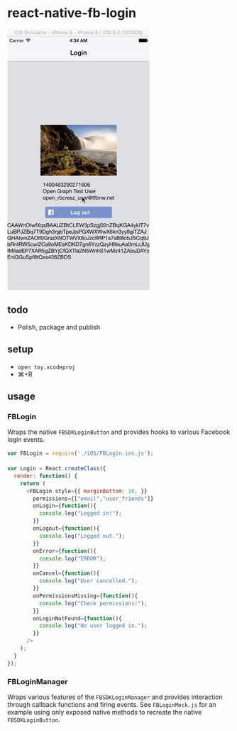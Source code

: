 # react-native-fb-login

![preview](preview.gif)

## todo
- Polish, package and publish

## setup
- ```open toy.xcodeproj```
- ⌘+R

## usage

### FBLogin
Wraps the native `FBSDKLoginButton` and provides hooks to various Facebook login events.
```js
var FBLogin = require('./iOS/FBLogin.ios.js');

var Login = React.createClass({
  render: function() {
    return (
      <FBLogin style={{ marginBottom: 10, }}
        permissions={["email","user_friends"]}
        onLogin={function(){
          console.log("Logged in!");
        }}
        onLogout={function(){
          console.log("Logged out.");
        }}
        onError={function(){
          console.log("ERROR");
        }}
        onCancel={function(){
          console.log("User cancelled.");
        }}
        onPermissionsMissing={function(){
          console.log("Check permissions!");
        }}
        onLoginNotFound={function(){
          console.log("No user logged in.");
        }}
      />
    );
  }
});
```

### FBLoginManager
Wraps various features of the  `FBSDKLoginManager` and provides interaction through callback functions and firing events.
See `FBLoginMock.js` for an example using only exposed native methods to recreate the native `FBSDKLoginButton`.
